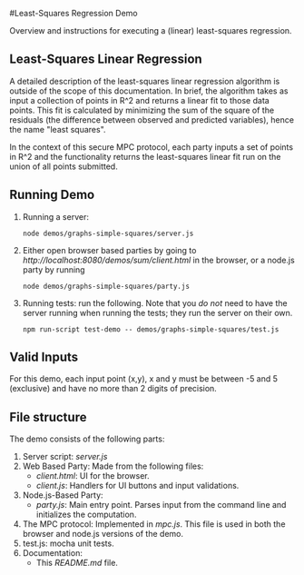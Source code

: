 #Least-Squares Regression Demo

Overview and instructions for executing a (linear) least-squares regression. 

## Least-Squares Linear Regression

A detailed description of the least-squares linear regression algorithm is outside of the scope of this documentation.
In brief, the algorithm takes as input a collection of points in R^2 and returns a linear fit to those data points. This
fit is calculated by minimizing the sum of the square of the residuals (the difference between observed and predicted 
variables), hence the name "least squares". 

In the context of this secure MPC protocol, each party inputs a set of 
points in R^2 and the functionality returns the least-squares linear fit run on the union of all points submitted.  

## Running Demo
1. Running a server:
    ```shell
    node demos/graphs-simple-squares/server.js
    ```

2. Either open browser based parties by going to *http://localhost:8080/demos/sum/client.html* in the browser, or a node.js party by running 
    ```shell
    node demos/graphs-simple-squares/party.js
    
3. Running tests: run the following. Note that you *do not* need to have the server running when running the tests; they run the server on their own.
    ```shell
    npm run-script test-demo -- demos/graphs-simple-squares/test.js
    ```

## Valid Inputs
For this demo, each input point (x,y), x and y must be between -5 and 5 (exclusive) and have no more than 2 digits of 
precision. 

## File structure
The demo consists of the following parts:
1. Server script: *server.js*
2. Web Based Party: Made from the following files:
    * *client.html*: UI for the browser.
    * *client.js*: Handlers for UI buttons and input validations.
3. Node.js-Based Party: 
    * *party.js*: Main entry point. Parses input from the command line and initializes the computation.
4. The MPC protocol: Implemented in *mpc.js*. This file is used in both the browser and node.js versions of the demo.
5. test.js: mocha unit tests.
6. Documentation:
    * This *README.md* file.

